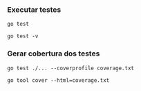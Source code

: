 ### Executar testes
```
go test

go test -v
```

### Gerar cobertura dos testes
```
go test ./... --coverprofile coverage.txt
```

```
go tool cover --html=coverage.txt
```
